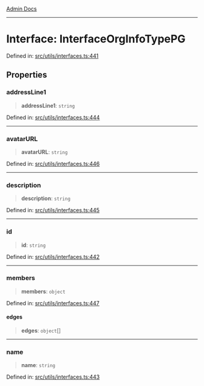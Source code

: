 [Admin Docs](/)

***

# Interface: InterfaceOrgInfoTypePG

Defined in: [src/utils/interfaces.ts:441](https://github.com/PalisadoesFoundation/talawa-admin/blob/main/src/utils/interfaces.ts#L441)

## Properties

### addressLine1

> **addressLine1**: `string`

Defined in: [src/utils/interfaces.ts:444](https://github.com/PalisadoesFoundation/talawa-admin/blob/main/src/utils/interfaces.ts#L444)

***

### avatarURL

> **avatarURL**: `string`

Defined in: [src/utils/interfaces.ts:446](https://github.com/PalisadoesFoundation/talawa-admin/blob/main/src/utils/interfaces.ts#L446)

***

### description

> **description**: `string`

Defined in: [src/utils/interfaces.ts:445](https://github.com/PalisadoesFoundation/talawa-admin/blob/main/src/utils/interfaces.ts#L445)

***

### id

> **id**: `string`

Defined in: [src/utils/interfaces.ts:442](https://github.com/PalisadoesFoundation/talawa-admin/blob/main/src/utils/interfaces.ts#L442)

***

### members

> **members**: `object`

Defined in: [src/utils/interfaces.ts:447](https://github.com/PalisadoesFoundation/talawa-admin/blob/main/src/utils/interfaces.ts#L447)

#### edges

> **edges**: `object`[]

***

### name

> **name**: `string`

Defined in: [src/utils/interfaces.ts:443](https://github.com/PalisadoesFoundation/talawa-admin/blob/main/src/utils/interfaces.ts#L443)
